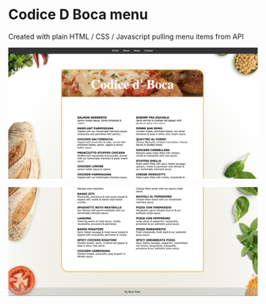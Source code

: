 # Codice D Boca menu 

Created with plain HTML / CSS / Javascript pulling menu items from API

![](./screenshot.png)

![](./screenshot2.png)